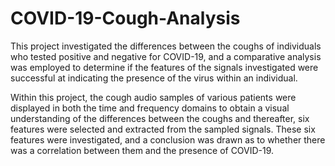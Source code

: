 # COVID-19-Cough-Analysis
This project investigated the differences between the coughs of individuals who tested 
positive and negative for COVID-19, and a comparative analysis was employed to determine 
if the features of the signals investigated were successful at indicating the presence 
of the virus within an individual. 

Within this project, the cough audio samples of various patients were displayed in both 
the time and frequency domains to obtain a visual understanding of the differences 
between the coughs and thereafter, six features were selected and extracted from the 
sampled signals. These six features were investigated, and a conclusion was drawn as to
whether there was a correlation between them and the presence of COVID-19.
